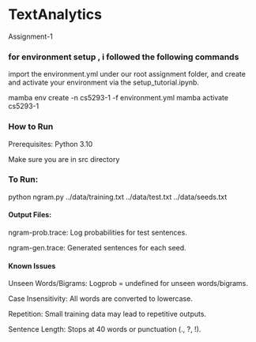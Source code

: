 # TextAnalytics
Assignment-1



### for environment setup , i followed the following commands

import the environment.yml under our root assignment folder, and create and activate your environment via the setup_tutorial.ipynb.

mamba env create -n cs5293-1 -f environment.yml
mamba activate cs5293-1


### How to Run

Prerequisites: Python 3.10 

Make sure you are in src directory

### To Run:

python ngram.py ../data/training.txt ../data/test.txt ../data/seeds.txt

#### Output Files:

ngram-prob.trace: Log probabilities for test sentences.

ngram-gen.trace: Generated sentences for each seed.

#### Known Issues

Unseen Words/Bigrams: Logprob = undefined for unseen words/bigrams.

Case Insensitivity: All words are converted to lowercase.

Repetition: Small training data may lead to repetitive outputs.

Sentence Length: Stops at 40 words or punctuation (., ?, !).
